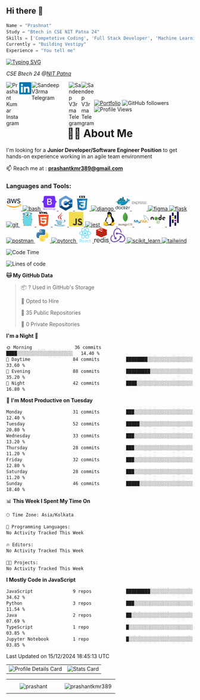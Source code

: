 ## Hi there 👋

<!--
**Prashantkmr389/prashantkmr389** is a ✨ _special_ ✨ repository because its `README.md` (this file) appears on your GitHub profile.

Here are some ideas to get you started:

- 🔭 I’m currently working on ...
- 🌱 I’m currently learning ...
- 👯 I’m looking to collaborate on ...
- 🤔 I’m looking for help with ...
- 💬 Ask me about ...
- 📫 How to reach me: ...
- 😄 Pronouns: ...
- ⚡ Fun fact: ...
-->
```python
Name = "Prashnat"
Study = "Btech in CSE NIT Patna 24"
Skills = ['Competetive Coding', 'Full Stack Developer', 'Machine Learning','Finance and Derivatives']
Currently = "Building Vestipy"
Experience = "You tell me"
```


[![Typing SVG](https://readme-typing-svg.herokuapp.com/?font=Ubuntu&color=%2336BCF7&vCenter=true&height=35&lines=%20Junior%20Developer;%20Finance%20Geek;%20Building%20Vestipy;%20Engineer%20by%20Heart;%20Full-Stack%20Web%20Developer;%20Competetive%20Coder)](https://git.io/typing-svg)

<p><em>CSE Btech 24 @<a href="https://nitp.ac.in/">NIT Patna
</em></p>


<p>
  <a href="https://instagram.com/prashant_raj.put">
    <img align="left" alt="Prashant Kumar Instagram" width="34px" src="https://raw.githubusercontent.com/gauravghongde/social-icons/master/SVG/Color/Instagram.svg" />
  </a>
  

  <a href="https://www.linkedin.com/in/prashantkmr389/">
    <img align="left" alt="Prashant Kumar LinkedIn" width="34px" src="https://raw.githubusercontent.com/devicons/devicon/master/icons/linkedin/linkedin-original.svg" />
  </a>
  
   <a href="https://codeforces.com/profile/prashantkmr389">
    <img align="left" alt="Sandeep V3rma Telegram" width="100px" src="https://codeforces.org/s/98675/images/codeforces-sponsored-by-ton.png" />
  </a>
  
  <a href="https://leetcode.com/prashantkmr389">
    <img align="left" alt="Sandeep V3rma Telegram" width="34px" src="https://assets.leetcode.com/static_assets/public/images/LeetCode_logo_rvs.png" />
  </a>

   <a href="https://t.me/prashantkmr">
    <img align="left" alt="Sandeep V3rma Telegram" width="34px" src="https://raw.githubusercontent.com/gauravghongde/social-icons/master/SVG/Color/Telegram.svg" />
  </a>
  

  
</p>
</br>
</br>

[![Portfolio](https://img.shields.io/badge/-Prashant-red/?label=Portfolio)](https://prashantkmr389-portfolio.vercel.app/)
![GitHub followers](https://img.shields.io/github/followers/prashantkmr389?label=Follow&style=social)
![Profile Views](https://komarev.com/ghpvc/?username=prashantkmr389&color=brightgreen&base=1600)

<h1 align="center"> 🧑‍💻 About Me</h1>
 
 I'm looking for a **Junior Developer/Software Engineer Position** to get hands-on experience working in an agile team environment

📫 Reach me at : **prashantkmr389@gmail.com**

<h3 align="left">Languages and Tools:</h3>
<p align="left"> <a href="https://aws.amazon.com" target="_blank" rel="noreferrer"> <img src="https://raw.githubusercontent.com/devicons/devicon/master/icons/amazonwebservices/amazonwebservices-original-wordmark.svg" alt="aws" width="40" height="40"/> </a> <a href="https://www.gnu.org/software/bash/" target="_blank" rel="noreferrer"> <img src="https://www.vectorlogo.zone/logos/gnu_bash/gnu_bash-icon.svg" alt="bash" width="40" height="40"/> </a> <a href="https://getbootstrap.com" target="_blank" rel="noreferrer"> <img src="https://raw.githubusercontent.com/devicons/devicon/master/icons/bootstrap/bootstrap-plain-wordmark.svg" alt="bootstrap" width="40" height="40"/> </a> <a href="https://www.w3schools.com/cpp/" target="_blank" rel="noreferrer"> <img src="https://raw.githubusercontent.com/devicons/devicon/master/icons/cplusplus/cplusplus-original.svg" alt="cplusplus" width="40" height="40"/> </a> <a href="https://www.w3schools.com/css/" target="_blank" rel="noreferrer"> <img src="https://raw.githubusercontent.com/devicons/devicon/master/icons/css3/css3-original-wordmark.svg" alt="css3" width="40" height="40"/> </a> <a href="https://www.djangoproject.com/" target="_blank" rel="noreferrer"> <img src="https://cdn.worldvectorlogo.com/logos/django.svg" alt="django" width="40" height="40"/> </a> <a href="https://www.docker.com/" target="_blank" rel="noreferrer"> <img src="https://raw.githubusercontent.com/devicons/devicon/master/icons/docker/docker-original-wordmark.svg" alt="docker" width="40" height="40"/> </a> <a href="https://expressjs.com" target="_blank" rel="noreferrer"> <img src="https://raw.githubusercontent.com/devicons/devicon/master/icons/express/express-original-wordmark.svg" alt="express" width="40" height="40"/> </a> <a href="https://www.figma.com/" target="_blank" rel="noreferrer"> <img src="https://www.vectorlogo.zone/logos/figma/figma-icon.svg" alt="figma" width="40" height="40"/> </a> <a href="https://flask.palletsprojects.com/" target="_blank" rel="noreferrer"> <img src="https://www.vectorlogo.zone/logos/pocoo_flask/pocoo_flask-icon.svg" alt="flask" width="40" height="40"/> </a> <a href="https://git-scm.com/" target="_blank" rel="noreferrer"> <img src="https://www.vectorlogo.zone/logos/git-scm/git-scm-icon.svg" alt="git" width="40" height="40"/> </a> <a href="https://golang.org" target="_blank" rel="noreferrer"> <img src="https://raw.githubusercontent.com/devicons/devicon/master/icons/go/go-original.svg" alt="go" width="40" height="40"/> </a> <a href="https://www.w3.org/html/" target="_blank" rel="noreferrer"> <img src="https://raw.githubusercontent.com/devicons/devicon/master/icons/html5/html5-original-wordmark.svg" alt="html5" width="40" height="40"/> </a> <a href="https://www.java.com" target="_blank" rel="noreferrer"> <img src="https://raw.githubusercontent.com/devicons/devicon/master/icons/java/java-original.svg" alt="java" width="40" height="40"/> </a> <a href="https://developer.mozilla.org/en-US/docs/Web/JavaScript" target="_blank" rel="noreferrer"> <img src="https://raw.githubusercontent.com/devicons/devicon/master/icons/javascript/javascript-original.svg" alt="javascript" width="40" height="40"/> </a> <a href="https://jestjs.io" target="_blank" rel="noreferrer"> <img src="https://www.vectorlogo.zone/logos/jestjsio/jestjsio-icon.svg" alt="jest" width="40" height="40"/> </a> <a href="https://www.linux.org/" target="_blank" rel="noreferrer"> <img src="https://raw.githubusercontent.com/devicons/devicon/master/icons/linux/linux-original.svg" alt="linux" width="40" height="40"/> </a> <a href="https://www.mongodb.com/" target="_blank" rel="noreferrer"> <img src="https://raw.githubusercontent.com/devicons/devicon/master/icons/mongodb/mongodb-original-wordmark.svg" alt="mongodb" width="40" height="40"/> </a> <a href="https://www.mysql.com/" target="_blank" rel="noreferrer"> <img src="https://raw.githubusercontent.com/devicons/devicon/master/icons/mysql/mysql-original-wordmark.svg" alt="mysql" width="40" height="40"/> </a> <a href="https://nodejs.org" target="_blank" rel="noreferrer"> <img src="https://raw.githubusercontent.com/devicons/devicon/master/icons/nodejs/nodejs-original-wordmark.svg" alt="nodejs" width="40" height="40"/> </a> <a href="https://pandas.pydata.org/" target="_blank" rel="noreferrer"> <img src="https://raw.githubusercontent.com/devicons/devicon/2ae2a900d2f041da66e950e4d48052658d850630/icons/pandas/pandas-original.svg" alt="pandas" width="40" height="40"/> </a> <a href="https://postman.com" target="_blank" rel="noreferrer"> <img src="https://www.vectorlogo.zone/logos/getpostman/getpostman-icon.svg" alt="postman" width="40" height="40"/> </a> <a href="https://www.python.org" target="_blank" rel="noreferrer"> <img src="https://raw.githubusercontent.com/devicons/devicon/master/icons/python/python-original.svg" alt="python" width="40" height="40"/> </a> <a href="https://pytorch.org/" target="_blank" rel="noreferrer"> <img src="https://www.vectorlogo.zone/logos/pytorch/pytorch-icon.svg" alt="pytorch" width="40" height="40"/> </a> <a href="https://reactjs.org/" target="_blank" rel="noreferrer"> <img src="https://raw.githubusercontent.com/devicons/devicon/master/icons/react/react-original-wordmark.svg" alt="react" width="40" height="40"/> </a> <a href="https://redis.io" target="_blank" rel="noreferrer"> <img src="https://raw.githubusercontent.com/devicons/devicon/master/icons/redis/redis-original-wordmark.svg" alt="redis" width="40" height="40"/> </a> <a href="https://redux.js.org" target="_blank" rel="noreferrer"> <img src="https://raw.githubusercontent.com/devicons/devicon/master/icons/redux/redux-original.svg" alt="redux" width="40" height="40"/> </a> <a href="https://scikit-learn.org/" target="_blank" rel="noreferrer"> <img src="https://upload.wikimedia.org/wikipedia/commons/0/05/Scikit_learn_logo_small.svg" alt="scikit_learn" width="40" height="40"/> </a> <a href="https://tailwindcss.com/" target="_blank" rel="noreferrer"> <img src="https://www.vectorlogo.zone/logos/tailwindcss/tailwindcss-icon.svg" alt="tailwind" width="40" height="40"/> </a> </p>




<!--START_SECTION:waka-->
![Code Time](http://img.shields.io/badge/Code%20Time-184%20hrs%2047%20mins-blue)

![Lines of code](https://img.shields.io/badge/From%20Hello%20World%20I%27ve%20Written-1.1%20million%20lines%20of%20code-blue)

**🐱 My GitHub Data** 

> 📦 ? Used in GitHub's Storage 
 > 
> 💼 Opted to Hire
 > 
> 📜 35 Public Repositories 
 > 
> 🔑 0 Private Repositories 
 > 
**I'm a Night 🦉** 

```text
🌞 Morning                36 commits          ████░░░░░░░░░░░░░░░░░░░░░   14.40 % 
🌆 Daytime                84 commits          ████████░░░░░░░░░░░░░░░░░   33.60 % 
🌃 Evening                88 commits          █████████░░░░░░░░░░░░░░░░   35.20 % 
🌙 Night                  42 commits          ████░░░░░░░░░░░░░░░░░░░░░   16.80 % 
```
📅 **I'm Most Productive on Tuesday** 

```text
Monday                   31 commits          ███░░░░░░░░░░░░░░░░░░░░░░   12.40 % 
Tuesday                  52 commits          █████░░░░░░░░░░░░░░░░░░░░   20.80 % 
Wednesday                33 commits          ███░░░░░░░░░░░░░░░░░░░░░░   13.20 % 
Thursday                 28 commits          ███░░░░░░░░░░░░░░░░░░░░░░   11.20 % 
Friday                   32 commits          ███░░░░░░░░░░░░░░░░░░░░░░   12.80 % 
Saturday                 28 commits          ███░░░░░░░░░░░░░░░░░░░░░░   11.20 % 
Sunday                   46 commits          █████░░░░░░░░░░░░░░░░░░░░   18.40 % 
```


📊 **This Week I Spent My Time On** 

```text
🕑︎ Time Zone: Asia/Kolkata

💬 Programming Languages: 
No Activity Tracked This Week

🔥 Editors: 
No Activity Tracked This Week

🐱‍💻 Projects: 
No Activity Tracked This Week
```

**I Mostly Code in JavaScript** 

```text
JavaScript               9 repos             █████████░░░░░░░░░░░░░░░░   34.62 % 
Python                   3 repos             ███░░░░░░░░░░░░░░░░░░░░░░   11.54 % 
Java                     2 repos             ██░░░░░░░░░░░░░░░░░░░░░░░   07.69 % 
TypeScript               1 repo              █░░░░░░░░░░░░░░░░░░░░░░░░   03.85 % 
Jupyter Notebook         1 repo              █░░░░░░░░░░░░░░░░░░░░░░░░   03.85 % 
```




 Last Updated on 15/12/2024 18:45:13 UTC
<!--END_SECTION:waka-->

<table>
  <tr>
    <td>
      <img src="http://github-profile-summary-cards.vercel.app/api/cards/profile-details?username=prashantkmr389&theme=aura_dark" alt="Profile Details Card"/>
    </td>
    <td>
      <img src="http://github-profile-summary-cards.vercel.app/api/cards/stats?username=prashantkmr389&theme=aura_dark" alt="Stats Card"/>
    </td>
  </tr>
</table>




<table style="width: 100%;">
  <tr>
    <td align="center" style="padding: 10px; width: 50%;">
      <img src="https://github-readme-streak-stats.herokuapp.com/?user=prashantkmr389&show_icons=true&count_private=true&theme=algolia&title_color=fefffd&text_color=fefffd&locale=en" alt="prashant" style="width: 100%; height: auto;" />
    </td>
    <td align="center" style="padding: 10px; width: 50%;">
      <img src="https://github-readme-stats.vercel.app/api/top-langs?username=prashantkmr389&exclude_repo=NNCars&show_icons=true&theme=algolia&title_color=fefffd&text_color=fefffd&locale=en&layout=compact" alt="prashantkmr389" style="width: 100%; height: auto;" />
    </td>
  </tr>
</table>

